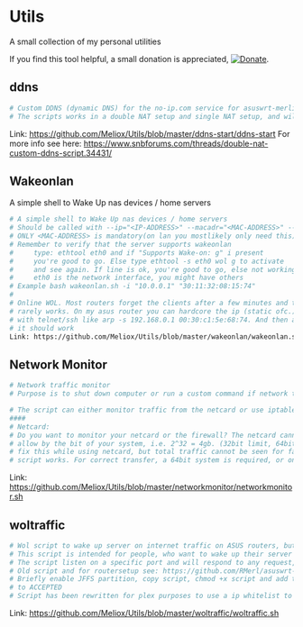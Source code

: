 # Utils
A small collection of my personal utilities

If you find this tool helpful, a small donation is appreciated, [![Donate](https://www.paypalobjects.com/en_US/i/btn/btn_donate_LG.gif)](https://www.paypal.com/cgi-bin/webscr?cmd=_s-xclick&hosted_button_id=K8XPMSEBERH3W).

## ddns
```sh
# Custom DDNS (dynamic DNS) for the no-ip.com service for asuswrt-merlin
# The scripts works in a double NAT setup and single NAT setup, and will automatically detect the configuration
```
Link: https://github.com/Meliox/Utils/blob/master/ddns-start/ddns-start
For more info see here: https://www.snbforums.com/threads/double-nat-custom-ddns-script.34431/

## Wakeonlan
A simple shell to Wake Up nas devices / home servers
```bash
# A simple shell to Wake Up nas devices / home servers
# Should be called with --ip="<IP-ADDRESS>" --macadr="<MAC-ADDRESS>" --port"<PORT>"
# ONLY <MAC-ADDRESS> is mandatory(on lan you mostlikely only need this)
# Remember to verify that the server supports wakeonlan
#     type: ethtool eth0 and if "Supports Wake-on: g" i present
#     you're good to go. Else type ethtool -s eth0 wol g to activate
#     and see again. If line is ok, you're good to go, else not working.
#     eth0 is the network interface, you might have others
# Example bash wakeonlan.sh -i "10.0.0.1" "30:11:32:08:15:74"
#
# Online WOL. Most routers forget the clients after a few minutes and that's why online wol
# rarely works. On my asus router you can hardcore the ip (static ofc.) with the mac adress
# with telnet/ssh like arp -s 192.168.0.1 00:30:c1:5e:68:74. And then after portforwarding
# it should work
Link: https://github.com/Meliox/Utils/blob/master/wakeonlan/wakeonlan.sh

```
## Network Monitor
```sh
# Network traffic monitor
# Purpose is to shut down computer or run a custom command if network traffic is below threshold due to low activity or a certain ip is not online

# The script can either monitor traffic from the netcard or use iptables. See below:
####
# Netcard:
# Do you want to monitor your netcard or the firewall? The netcard cannot see more traffic than
# allow by the bit of your system, i.e. 2^32 = 4gb. (32bit limit, 64bit goes to 2.3exabytes). A wrap has been used to
# fix this while using netcard, but total traffic cannot be seen for fast speeds. At low speeds the purpose of the
# script works. For correct transfer, a 64bit system is required, or one may simply use of iptables.
```
Link: https://github.com/Meliox/Utils/blob/master/networkmonitor/networkmonitor.sh

## woltraffic
```sh
# Wol script to wake up server on internet traffic on ASUS routers, but can probably be used for others/servers as well.
# This script is intended for people, who want to wake up their server when someone tries to access a port on the server.
# The script listen on a specific port and will respond to any request, so a port scan will wake up your web server every time.
# Old script and for routersetup see: https://github.com/RMerl/asuswrt-merlin/wiki/WOL-Script-Wake-Up-Your-Webserver-On-Internet-Traffic
# Briefly enable JFFS partition, copy script, chmod +x script and add to services-start, go to firewall and set logged packets
# to ACCEPTED
# Script has been rewritten for plex purposes to use a ip whitelist to only allow static ips or ip-ranges to use WOL
```
Link: https://github.com/Meliox/Utils/blob/master/woltraffic/woltraffic.sh
